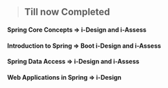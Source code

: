 > ## Till now Completed
#### Spring Core Concepts       =>  i-Design and i-Assess
#### Introduction to Spring     =>  Boot i-Design and i-Assess
#### Spring Data Access         =>  i-Design and i-Assess
#### Web Applications in Spring =>  i-Design
